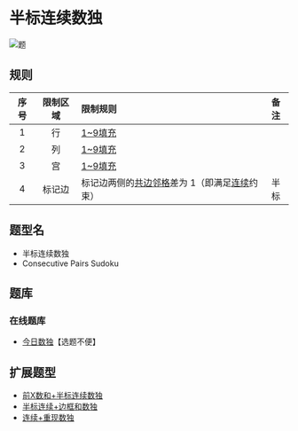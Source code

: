 # 半标连续数独

![题](https://www.gmpuzzles.com/images/blog/GM-ConsPairsSudoku-Ex.png)

## 规则

| 序号  | 限制区域 | 限制规则                        | 备注  |
|:---:|:----:|:----------------------------|:---:|
|  1  |  行   | [1~9填充]                    |     |
|  2  |  列   | [1~9填充]                    |     |
|  3  |  宫   | [1~9填充]                    |     |
|  4  | 标记边  | 标记边两侧的[共边邻格]差为 1（即满足[连续]约束） | 半标  |

## 题型名

- 半标连续数独
- Consecutive Pairs Sudoku

## 题库

### 在线题库

- [今日数独]【选题不便】

## 扩展题型

- [前X数和+半标连续数独](../../../../混合类/前X数和+半标连续数独.md)
- [半标连续+边框和数独](../../../../混合类/半标连续+边框和数独.md)
- [连续+重现数独](../../../../混合类/连续+重现数独.md)

[1~9填充]: ../../../../../../rules.md#1to9填充

[共边邻格]: ../../../../../../rules.md#共边邻格

[连续]: ../../../../../../rules.md#连续

[今日数独]: https://cn.sudoku.today/g-consecutive-sudoku-2/
